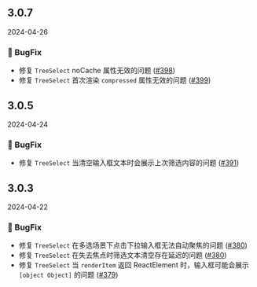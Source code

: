 ## 3.0.7
2024-04-26

### 🐞 BugFix

- 修复 `TreeSelect` noCache 属性无效的问题 ([#398](https://github.com/sheinsight/shineout-next/pull/398))
- 修复 `TreeSelect` 首次渲染 `compressed` 属性无效的问题 ([#399](https://github.com/sheinsight/shineout-next/pull/399))

## 3.0.5
2024-04-24

### 🐞 BugFix

- 修复 `TreeSelect` 当清空输入框文本时会展示上次筛选内容的问题 ([#391](https://github.com/sheinsight/shineout-next/pull/391))

## 3.0.3
2024-04-22

### 🐞 BugFix

- 修复 `TreeSelect` 在多选场景下点击下拉输入框无法自动聚焦的问题  ([#380](https://github.com/sheinsight/shineout-next/pull/380))
- 修复 `TreeSelect` 在失去焦点时筛选文本清空存在延迟的问题  ([#380](https://github.com/sheinsight/shineout-next/pull/380))
- 修复 `TreeSelect` 当 `renderItem` 返回 ReactElement 时，输入框可能会展示 `[object Object]` 的问题  ([#379](https://github.com/sheinsight/shineout-next/pull/379))
